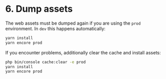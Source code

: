 # 6. Dump assets

The web assets must be dumped again if you are using the `prod` environment. In `dev` this happens automatically:

``` bash
yarn install
yarn encore prod
```

If you encounter problems, additionally clear the cache and install assets:

``` bash
php bin/console cache:clear -e prod
yarn install
yarn encore prod
```
